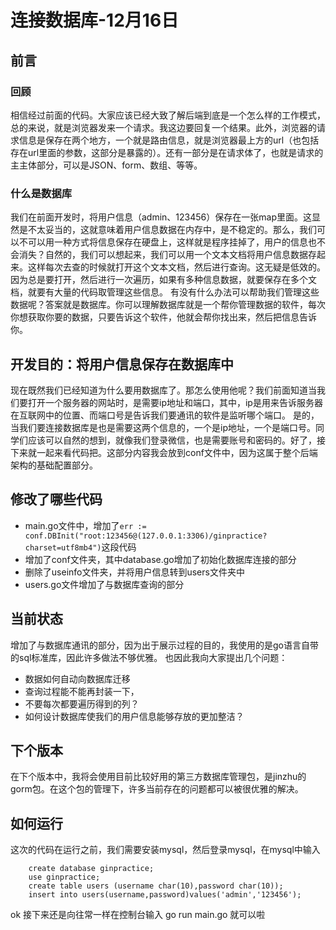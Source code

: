 # 连接数据库-12月16日

## 前言

### 回顾

相信经过前面的代码。大家应该已经大致了解后端到底是一个怎么样的工作模式，总的来说，就是浏览器发来一个请求。我这边要回复一个结果。此外，浏览器的请求信息是保存在两个地方，一个就是路由信息，就是浏览器最上方的url（也包括存在url里面的参数，这部分是暴露的）。还有一部分是在请求体了，也就是请求的主主体部分，可以是JSON、form、数组、等等。

### 什么是数据库

我们在前面开发时，将用户信息（admin、123456）保存在一张map里面。这显然是不太妥当的，这就意味着用户信息数据在内存中，是不稳定的。那么，我们可以不可以用一种方式将信息保存在硬盘上，这样就是程序挂掉了，用户的信息也不会消失？自然的，我们可以想起来，我们可以用一个文本文档将用户信息数据存起来。这样每次去查的时候就打开这个文本文档，然后进行查询。这无疑是低效的。因为总是要打开，然后进行一次遍历，如果有多种信息数据，就要保存在多个文档，就要有大量的代码取管理这些信息。
有没有什么办法可以帮助我们管理这些数据呢？答案就是数据库。你可以理解数据库就是一个帮你管理数据的软件，每次你想获取你要的数据，只要告诉这个软件，他就会帮你找出来，然后把信息告诉你。

## 开发目的：将用户信息保存在数据库中

现在既然我们已经知道为什么要用数据库了。那怎么使用他呢？我们前面知道当我们要打开一个服务器的网站时，是需要ip地址和端口，其中，ip是用来告诉服务器在互联网中的位置、而端口号是告诉我们要通讯的软件是监听哪个端口。
是的，当我们要连接数据库是也是需要这两个信息的，一个是ip地址，一个是端口号。同学们应该可以自然的想到，就像我们登录微信，也是需要账号和密码的。好了，接下来就一起来看代码把。这部分内容我会放到conf文件中，因为这属于整个后端架构的基础配置部分。

## 修改了哪些代码

* main.go文件中，增加了`err := conf.DBInit("root:123456@(127.0.0.1:3306)/ginpractice?charset=utf8mb4")`这段代码
* 增加了conf文件夹，其中database.go增加了初始化数据库连接的部分
* 删除了useinfo文件夹，并将用户信息转到users文件夹中
* users.go文件增加了与数据库查询的部分

## 当前状态

增加了与数据库通讯的部分，因为出于展示过程的目的，我使用的是go语言自带的sql标准库，因此许多做法不够优雅。
也因此我向大家提出几个问题：

* 数据如何自动向数据库迁移
* 查询过程能不能再封装一下，
* 不要每次都要遍历得到的列？
* 如何设计数据库使我们的用户信息能够存放的更加整洁？

## 下个版本

在下个版本中，我将会使用目前比较好用的第三方数据库管理包，是jinzhu的gorm包。在这个包的管理下，许多当前存在的问题都可以被很优雅的解决。

## 如何运行

这次的代码在运行之前，我们需要安装mysql，然后登录mysql，在mysql中输入

```mysql
    create database ginpractice;
    use ginpractice;
    create table users (username char(10),password char(10));
    insert into users(username,password)values('admin','123456');
```

ok 接下来还是向往常一样在控制台输入 go run main.go 就可以啦

